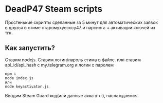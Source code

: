 # DeadP47 Steam scripts
Простенькие скрипты сделанные за 5 минут для автоматических заявок в друзья в стиме старомухуесосу47 и парсинга + активации ключей из тгк.
## Как запустить?
Ставим nodejs.
Ставим логин/пароль стима в файле.
или ставим api_id/api_hash с my.telegram.org и логин с паролем
```
npm i
node index.js
или
node keyactivator.js
```
Вводим Steam Guard код(или данные акка в тг), наслаждаемся.
